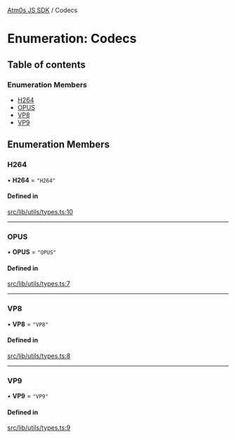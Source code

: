 [Atm0s JS SDK](../README.md) / Codecs

# Enumeration: Codecs

## Table of contents

### Enumeration Members

- [H264](Codecs.md#h264)
- [OPUS](Codecs.md#opus)
- [VP8](Codecs.md#vp8)
- [VP9](Codecs.md#vp9)

## Enumeration Members

### H264

• **H264** = ``"H264"``

#### Defined in

[src/lib/utils/types.ts:10](https://github.com/8xFF/media-sdk-js/blob/e00c076/src/lib/utils/types.ts#L10)

___

### OPUS

• **OPUS** = ``"OPUS"``

#### Defined in

[src/lib/utils/types.ts:7](https://github.com/8xFF/media-sdk-js/blob/e00c076/src/lib/utils/types.ts#L7)

___

### VP8

• **VP8** = ``"VP8"``

#### Defined in

[src/lib/utils/types.ts:8](https://github.com/8xFF/media-sdk-js/blob/e00c076/src/lib/utils/types.ts#L8)

___

### VP9

• **VP9** = ``"VP9"``

#### Defined in

[src/lib/utils/types.ts:9](https://github.com/8xFF/media-sdk-js/blob/e00c076/src/lib/utils/types.ts#L9)
